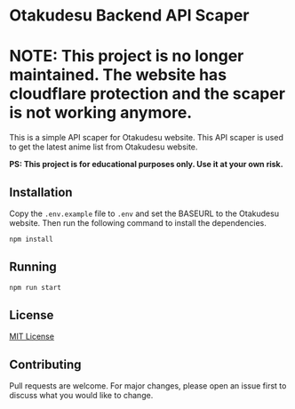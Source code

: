 # Otakudesu Backend API Scaper

# NOTE: This project is no longer maintained. The website has cloudflare protection and the scaper is not working anymore.

This is a simple API scaper for Otakudesu website. This API scaper is used to get the latest anime list from Otakudesu website.

<strong>PS: This project is for educational purposes only. Use it at your own risk.</strong>

## Installation

Copy the `.env.example` file to `.env` and set the BASEURL to the Otakudesu website. Then run the following command to install the dependencies.

```bash
npm install
```

## Running

```bash
npm run start
```

## License

[MIT License](./LICENSE)

## Contributing

Pull requests are welcome. For major changes, please open an issue first to discuss what you would like to change.
